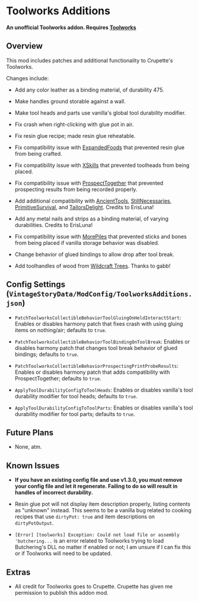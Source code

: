 Toolworks Additions
=================

**An unofficial Toolworks addon. Requires [Toolworks](https://mods.vintagestory.at/show/mod/10324)**

Overview
--------

This mod includes patches and additional functionality to Crupette's Toolworks. 

Changes include:

 * Add any color leather as a binding material, of durability 475.
 
 * Make handles ground storable against a wall.
 
 * Make tool heads and parts use vanilla's global tool durability modifier.
 
 * Fix crash when right-clicking with glue pot in air.
 
 * Fix resin glue recipe; made resin glue reheatable.
 
 * Fix compatibility issue with [ExpandedFoods](https://mods.vintagestory.at/expandedfoods) that prevented resin glue from being crafted.
 
 * Fix compatibility issue with [XSkills](https://mods.vintagestory.at/show/mod/247) that prevented toolheads from being placed.

 * Fix compatibility issue with [ProspectTogether](https://mods.vintagestory.at/prospecttogether) that prevented prospecting results from being recorded properly.

 * Add additional compatibility with [AncientTools](https://mods.vintagestory.at/ancienttools), [StillNecessaries](https://mods.vintagestory.at/show/mod/5906), [PrimitiveSurvival](https://mods.vintagestory.at/primitivesurvival), and [TailorsDelight](https://mods.vintagestory.at/tailorsdelight). Credits to ErisLuna!

 * Add any metal nails and strips as a binding material, of varying durabilities. Credits to ErisLuna!

 * Fix compatibility issue with [MorePiles](https://mods.vintagestory.at/morepiles) that prevented sticks and bones from being placed if vanilla storage behavior was disabled.

 * Change behavior of glued bindings to allow drop after tool break.

 * Add toolhandles of wood from [Wildcraft Trees](https://mods.vintagestory.at/wildcrafttree). Thanks to gabb!


Config Settings (`VintageStoryData/ModConfig/ToolworksAdditions.json`)
--------

 * `PatchToolworksCollectibleBehaviorToolGluingOnHeldInteractStart`: Enables or disables harmony patch that fixes crash with using gluing items on nothing/air; defaults to `true`.

 * `PatchToolworksCollectibleBehaviorToolBindingOnToolBreak`: Enables or disables harmony patch that changes tool break behavior of glued bindings; defaults to `true`.
 
 * `PatchToolworksCollectibleBehaviorProspectingPrintProbeResults`: Enables or disables harmony patch that adds compatibility with ProspectTogether; defaults to `true`.
 
 * `ApplyToolDurabilityConfigToToolHeads`: Enables or disables vanilla's tool durability modifier for tool heads; defaults to `true`.
 
 * `ApplyToolDurabilityConfigToToolParts`: Enables or disables vanilla's tool durability modifier for tool parts; defaults to `true`.


Future Plans
--------

 * None, atm.


Known Issues
--------

 * **If you have an existing config file and use v1.3.0, you must remove your config file and let it regenerate. Failing to do so will result in handles of incorrect durability.**

 * Resin glue pot will not display item description properly, listing contents as "unknown" instead. This seems to be a vanilla bug related to cooking recipes that use `dirtyPot: true` and item descriptions on `dirtyPotOutput`.

 * `[Error] [toolworks] Exception: Could not load file or assembly 'butchering...` is an error related to Toolworks trying to load Butchering's DLL no matter if enabled or not; I am unsure if I can fix this or if Toolworks will need to be updated.


Extras
--------

 * All credit for Toolworks goes to Crupette. Crupette has given me permission to publish this addon mod.
